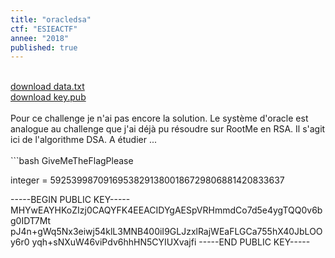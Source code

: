 ```yaml
---
title: "oracledsa"
ctf: "ESIEACTF"
annee: "2018"
published: true
---
```


<br />
<a href="/writeup-scripts/2017-2018/ESIEACTF/oracledsa/data.txt">download data.txt</a>
<br />
<a href="/writeup-scripts/2017-2018/ESIEACTF/oracledsa/key.pub">download key.pub</a>
<br />
<br />
Pour ce challenge je n'ai pas encore la solution. Le système d'oracle est analogue au challenge que j'ai déjà pu résoudre sur RootMe en RSA. Il s'agit ici de l'algorithme DSA. A étudier ...
<br />
<br />
```bash
GiveMeTheFlagPlease

integer = 592539987091695382913800186729806881420833637

-----BEGIN PUBLIC KEY-----
MHYwEAYHKoZIzj0CAQYFK4EEACIDYgAESpVRHmmdCo7d5e4ygTQQ0v6bg0IDT7Mt
pJ4n+gWq5Nx3eiwj54klL3MNB400iI9GLJzxlRajWEaFLGCa755hX40JbLOOy6r0
yqh+sNXuW46viPdv6hhHN5CYIUXvajfi
-----END PUBLIC KEY-----
```
